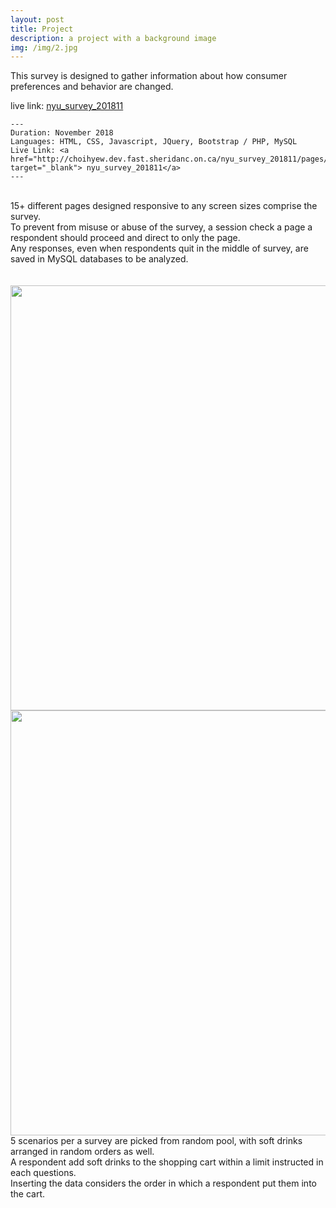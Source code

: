 ```yaml
---
layout: post
title: Project
description: a project with a background image
img: /img/2.jpg
---
```


This survey is designed to gather information about how consumer preferences and behavior are changed.

live link: <a href="http://choihyew.dev.fast.sheridanc.on.ca/nyu_survey_201811/pages/q1.php" target="_blank"> nyu_survey_201811</a>

	---
	Duration: November 2018
	Languages: HTML, CSS, Javascript, JQuery, Bootstrap / PHP, MySQL
	Live Link: <a href="http://choihyew.dev.fast.sheridanc.on.ca/nyu_survey_201811/pages/q1.php" target="_blank"> nyu_survey_201811</a>	
	---


<div class="img_row">
	<a href="{{ site.baseurl }}/img/surveyPage1.jpg" target="_blank"><img class="col one" src="{{ site.baseurl }}/img/surveyPage1.jpg" alt="" title="First page"/></a>
	<a href="{{ site.baseurl }}/img/surveyPage2.jpg" target="_blank"><img class="col one" src="{{ site.baseurl }}/img/surveyPage2.jpg" alt="" title="Middle page"/></a>
	<a href="{{ site.baseurl }}/img/surveyPage3.jpg" target="_blank"><img class="col one" src="{{ site.baseurl }}/img/surveyPage3.jpg" alt="" title="End Page"/></a>
</div>
<div class="col three caption">
	15+ different pages designed responsive to any screen sizes comprise the survey.<br>
	To prevent from misuse or abuse of the survey, a session check a page a respondent should proceed and direct to only the page.<br>
	Any responses, even when respondents quit in the middle of survey, are saved in MySQL databases to be analyzed. 
</div>
<br><br>
<div class="img_row">
	<img class="col three" src="{{ site.baseurl }}/img/surveyScn1.jpg" alt="" title="Scenario 1" style="height:680px"/>
</div>
<div class="img_row">
	<img class="col three" src="{{ site.baseurl }}/img/surveyScn2.jpg" alt="" title="Scenario 2" style="height:680px"/>
</div>
<div class="col three caption">
	5 scenarios per a survey are picked from random pool, with soft drinks arranged in random orders as well.<br>
	A respondent add soft drinks to the shopping cart within a limit instructed in each questions.<br>
	Inserting the data considers the order in which a respondent put them into the cart.	
</div>


<br/><br/><br/>


